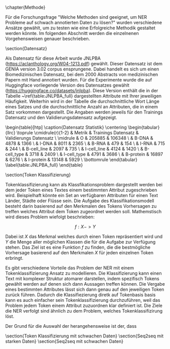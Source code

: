 \chapter{Methode}

Für die Forschungsfrage "Welche Methoden sind geeignet, um NER Probleme auf schwach annotierten Daten zu lösen?" wurden verschiedene Ansätze gewählt, um zu testen wie eine Erfolgreiche Methodik gestaltet werden könnte. Im folgenden Abschnitt werden die einzelnenen Vorgehensweisen genauer beschrieben.


\section{Datensatz}

Als Datensatz für diese Arbeit wurde JNLPBA (https://aclanthology.org/W04-1213.pdf) gewählt. 
Dieser Datensatz ist dem  GENIA version 3.02 corpus ensprungene. Dabei handelt es sich um einen Biomedizinischen Datensatz, bei dem 2000 Abstracts von medizinischen Papern mit Hand annotiert wurden. Für die Experimente wurde die auf Huggingface vorliegende Version des Datensatzes gewählt (https://huggingface.co/datasets/jnlpba). Diese Version enthält die in der Tabelle ~\ref{table:JNLPBA_full} dargestellten Attribute mit Ihrer jeweiligen Häufigkeit. Weiterhin wird in der Tabelle die durchschnittliche Wort Länge eines Satzes und die durchschnittliche Anzahl an Attributen, die in einem Satz vorkommen dargestellt. Die Angaben werden jeweils für den Trainings Datensatz und den Validierungsdatensatz aufgezeigt.


\begin{table}[htp]
\caption{Datensatz Statistik}
\centering
\begin{tabular}{llrc}
\toprule
\cmidrule(r){1-2}
& Metrik & Trainings Datensatz & Validierungs Datensatz \\
\midrule
& O & 205885 & 106348 \\
& B-DNA & 4878 & 1366 \\
& I-DNA & 8011 & 2365 \\
& B-RNA & 479 & 154 \\
& I-RNA & 715 & 244 \\
& B-cell_line & 2097 & 735 \\
& I-cell_line & 4124 & 1420 \\
& B-cell_type & 3718 & 2409 \\
& I-cell_type & 4791 & 3686 \\
& B-protein & 16897 & 6276 \\
& I-protein & 13148 & 5929 \\
\bottomrule
\end{tabular}
\label{table:JNLPBA_full}
\end{table}




\section{Token Klassifizierung}

Tokenklassifizierung kann als Klassfikationsproblem dargestellt werden bei dem jeder Token eines Textes einem bestimmten Attribut zugeschrieben wird. Beispielhaft könnte ein Set an verfügbaren Attributen für einen Text  Länder, Städte oder Flüsse sein. Die Aufgabe des Klassifikationsmodell besteht darin basierend auf den Merkmalen des Tokens Vorhersagen zu treffen welches Attribut dem Token zugeordnet werden soll. Mathemstisch wird dieses Problem wiefolgt beschrieben:

$$f: X -> Y$$

Dabei ist $X$ das Merkmal welches durch einen Token repräsentiert wird und $Y$ die Menge aller möglichen Klassen die für die Aufgabe zur Verfügung stehen. Das Ziel ist es eine Funktion $f$ zu finden, die die bestmögliche Vorhersage basierend auf den Merkmalen $X$ für jeden einzelnen Token erbringt.

Es gibt verschiedene Vorteile das Problem der NER mit einem Tokenklassifizierung Ansatz zu modellieren. Die Klassifizierung kann einen Text mit komplexer Struktur atomarer darstellen, indem spezifisch Tokens gewählt werden auf denen sich dann Aussagen treffen können. Die Vergabe eines bestimmten Attributes lässt sich dann genau auf den jeweiligen Token zurück führen. Dadurch die Klassifiezierung diretk auf Tokenbasis basis kann es auch einfacher sein Tokenklassifizierung durchzuführen, weil das Problem jedem Token einem Attribut zuzuordnen klar definiert ist. Die Ziele die NER verfolgt sind ähnlich zu dem Problem, welches Tokenklassifizirung löst. 



Der Grund für die Auswahl der herangehensweise ist der, dass 





\section{Token Klassifizierung mit schwachen Daten}
\section{Seq2seq mit starken Daten}
\section{Seq2seq mit schwachen Daten}
